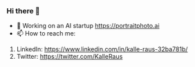 ### Hi there 👋

- 🔭 Working on an AI startup https://portraitphoto.ai
- 📫 How to reach me: 
1. LinkedIn: https://www.linkedin.com/in/kalle-raus-32ba781b/
2. Twitter: https://twitter.com/KalleRaus

<!--
**Kalle-Raus/Kalle-Raus** is a ✨ _special_ ✨ repository because its `README.md` (this file) appears on your GitHub profile.

Here are some ideas to get you started:

- 🔭 I’m currently working on ...
- 🌱 I’m currently learning ...
- 👯 I’m looking to collaborate on ...
- 🤔 I’m looking for help with ...
- 💬 Ask me about ...
- 📫 How to reach me: ...
- 😄 Pronouns: ...
- ⚡ Fun fact: ...
-->
